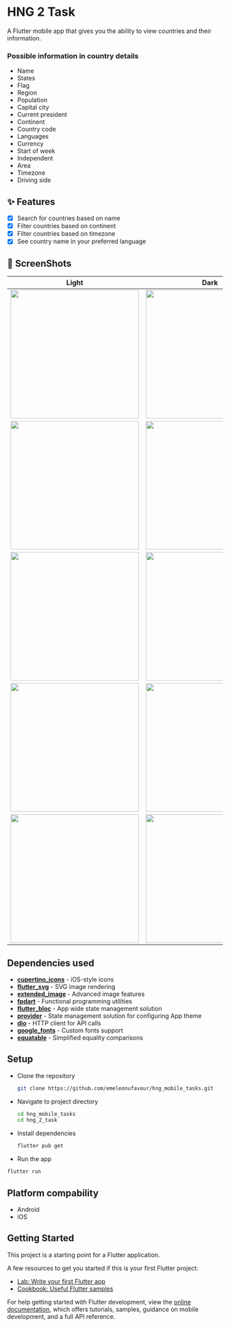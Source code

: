 # HNG 2 Task

A Flutter mobile app that gives you the ability to view countries and their information.

### Possible information in country details

- Name
- States
- Flag
- Region
- Population
- Capital city
- Current president
- Continent
- Country code
- Languages
- Currency
- Start of week
- Independent
- Area
- Timezone
- Driving side

## ✨ Features

- [x] Search for countries based on name
- [x] Filter countries based on continent
- [x] Filter countries based on timezone
- [x] See country name in your preferred language

## 📸 ScreenShots

| Light                                        | Dark                                         |
| -------------------------------------------- | -------------------------------------------- |
| <img src="assets/image/1_l.png" width="300"> | <img src="assets/image/1_d.png" width="300"> |
| <img src="assets/image/2_l.png" width="300"> | <img src="assets/image/2_d.png" width="300"> |
| <img src="assets/image/3_l.png" width="300"> | <img src="assets/image/3_d.png" width="300"> |
| <img src="assets/image/4_l.png" width="300"> | <img src="assets/image/4_d.png" width="300"> |
| <img src="assets/image/5_l.png" width="300"> | <img src="assets/image/5_d.png" width="300"> |

## Dependencies used

- [**cupertino_icons**](https://pub.dev/packages/cupertino_icons) - iOS-style icons
- [**flutter_svg**](https://pub.dev/packages/flutter_svg) - SVG image rendering
- [**extended_image**](https://pub.dev/packages/extended_image) - Advanced image features
- [**fpdart**](https://pub.dev/packages/fpdart) - Functional programming utilities
- [**flutter_bloc**](https://pub.dev/packages/flutter_bloc) - App wide state management solution
- [**provider**](https://pub.dev/packages/provider) - State management solution for configuring App theme
- [**dio**](https://pub.dev/packages/dio) - HTTP client for API calls
- [**google_fonts**](https://pub.dev/packages/google_fonts) - Custom fonts support
- [**equatable**](https://pub.dev/packages/equatable) - Simplified equality comparisons

## Setup

- Clone the repository

  ```bash
  git clone https://github.com/emeleonufavour/hng_mobile_tasks.git
  ```

- Navigate to project directory

  ```bash
  cd hng_mobile_tasks
  cd hng_2_task
  ```

- Install dependencies

  ```bash
  flutter pub get
  ```

- Run the app

```bash
flutter run
```

## Platform compability

- Android
- iOS

## Getting Started

This project is a starting point for a Flutter application.

A few resources to get you started if this is your first Flutter project:

- [Lab: Write your first Flutter app](https://docs.flutter.dev/get-started/codelab)
- [Cookbook: Useful Flutter samples](https://docs.flutter.dev/cookbook)

For help getting started with Flutter development, view the
[online documentation](https://docs.flutter.dev/), which offers tutorials,
samples, guidance on mobile development, and a full API reference.
